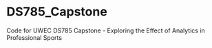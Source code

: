 # DS785_Capstone
Code for UWEC DS785 Capstone - Exploring the Effect of Analytics in Professional Sports
